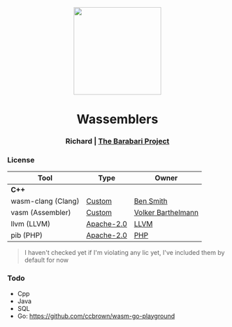 <div align="center">
<img src="./assets/icon.svg" height="200px" width="200px"/>
<h1>Wassemblers</h1>
<h3>Richard | <a href="https://github.com/barabari-project">The Barabari Project</a></h3>
</div>

### License
| Tool | Type | Owner |
| --- | --- | --- |
| **C++** | | |
| wasm-clang (Clang) | [Custom](./Licenses/wasm-clang) | [Ben Smith](https://github.com/binji) |
| vasm (Assembler) | [Custom](./Licenses/vasm) | [Volker Barthelmann](http://www.compilers.de/) |
| llvm (LLVM) | [Apache-2.0](./Licenses/llvm) | [LLVM](https://llvm.org/) |
| pib (PHP) | [Apache-2.0](./Licenses/pib) | [PHP](https://www.php.net/) |

> I haven't checked yet if I'm violating any lic yet, I've included them by default for now

### Todo
- Cpp
- Java
- SQL
- Go: https://github.com/ccbrown/wasm-go-playground
